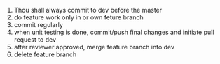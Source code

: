 1. Thou shall always commit to dev before the master
2. do feature work only in or own feture branch
3. commit regularly
4. when unit testing is done, commit/push final changes and initiate pull request to dev
5. after reviewer approved, merge feature branch into dev
6. delete feature branch
